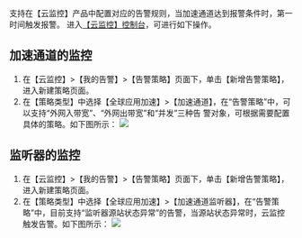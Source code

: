 支持在【云监控】产品中配置对应的告警规则，当加速通道达到报警条件时，第一时间触发报警。
进入[【云监控】控制台](http://console.tcecqpoc.fsphere.cn/monitor/policylist)，可进行如下操作。

## 加速通道的监控
1. 在【云监控】>【我的告警】>【告警策略】页面下，单击【新增告警策略】，进入新建策略页面。
2. 在【策略类型】中选择【全球应用加速】>【加速通道】，在“告警策略”中，可以支持“外网入带宽”、“外网出带宽”和“并发”三种告
警对象，可根据需要配置具体的策略。如下图所示：
![](http://imgcache.tcecqpoc.fsphere.cn/image/mc.qcloudimg.com/static/img/47025c01656f6b84544429900432f81c/image.png)

## 监听器的监控
1. 在【云监控】>【我的告警】>【告警策略】页面下，单击【新增告警策略】，进入新建策略页面。
2. 在【策略类型】中选择【全球应用加速】>【加速通道监听器】，在“告警策略”中，目前支持“监听器源站状态异常”的告警，当源站状态异常时，云监控触发告警。如下图所示：
![](http://imgcache.tcecqpoc.fsphere.cn/image/mc.qcloudimg.com/static/img/08e7e4ef2c7c7b08c36aba8054cef821/image.png)
